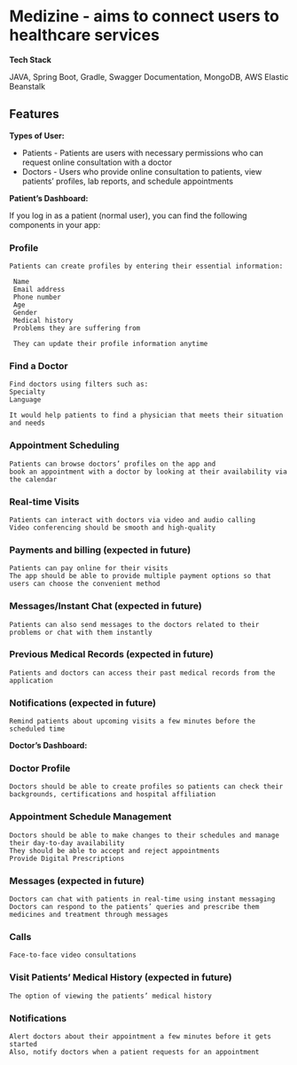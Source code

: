 # Medizine - aims to connect users to healthcare services

**Tech Stack** 

JAVA, Spring Boot, Gradle, Swagger Documentation, MongoDB,  AWS Elastic Beanstalk

## **Features**


**Types of User:**

* Patients - Patients are users with necessary permissions who can request online consultation with a doctor
* Doctors - Users who provide online consultation to patients, view patients’ profiles, lab reports, and schedule appointments


**Patient’s Dashboard:**

 If you log in as a patient (normal user), you can find the following components in your app:

### Profile 

	Patients can create profiles by entering their essential information:
 
	 Name
	 Email address
	 Phone number
	 Age 
	 Gender
	 Medical history
	 Problems they are suffering from
 
	 They can update their profile information anytime

### Find a Doctor

	Find doctors using filters such as:
	Specialty
	Language 
	
	It would help patients to find a physician that meets their situation and needs

### Appointment Scheduling

 	Patients can browse doctors’ profiles on the app and 
 	book an appointment with a doctor by looking at their availability via the calendar

### Real-time Visits

 	Patients can interact with doctors via video and audio calling
	Video conferencing should be smooth and high-quality

### Payments and billing (expected in future)

	Patients can pay online for their visits
	The app should be able to provide multiple payment options so that users can choose the convenient method

### Messages/Instant Chat (expected in future)

	Patients can also send messages to the doctors related to their problems or chat with them instantly

### Previous Medical Records (expected in future)

	Patients and doctors can access their past medical records from the application


### Notifications (expected in future)
	Remind patients about upcoming visits a few minutes before the scheduled time
 

**Doctor’s Dashboard:**

### Doctor Profile

	Doctors should be able to create profiles so patients can check their backgrounds, certifications and hospital affiliation

### Appointment Schedule Management

	Doctors should be able to make changes to their schedules and manage their day-to-day availability
	They should be able to accept and reject appointments
	Provide Digital Prescriptions

### Messages (expected in future)

	Doctors can chat with patients in real-time using instant messaging
	Doctors can respond to the patients’ queries and prescribe them medicines and treatment through messages

### Calls

	Face-to-face video consultations

### Visit Patients’ Medical History (expected in future)

	The option of viewing the patients’ medical history

### Notifications

	Alert doctors about their appointment a few minutes before it gets started
	Also, notify doctors when a patient requests for an appointment

